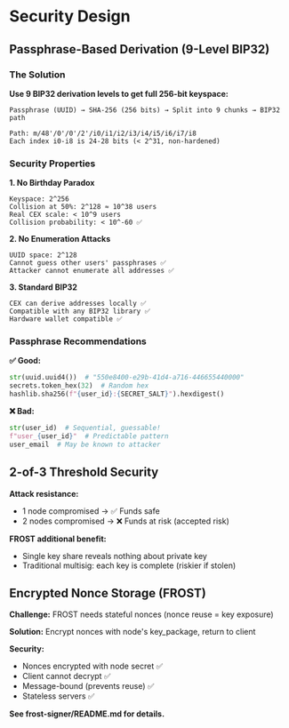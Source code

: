 # Security Design

## Passphrase-Based Derivation (9-Level BIP32)

### The Solution

**Use 9 BIP32 derivation levels to get full 256-bit keyspace:**

```
Passphrase (UUID) → SHA-256 (256 bits) → Split into 9 chunks → BIP32 path

Path: m/48'/0'/0'/2'/i0/i1/i2/i3/i4/i5/i6/i7/i8
Each index i0-i8 is 24-28 bits (< 2^31, non-hardened)
```

### Security Properties

**1. No Birthday Paradox**
```
Keyspace: 2^256
Collision at 50%: 2^128 ≈ 10^38 users
Real CEX scale: < 10^9 users
Collision probability: < 10^-60 ✅
```

**2. No Enumeration Attacks**
```
UUID space: 2^128
Cannot guess other users' passphrases ✅
Attacker cannot enumerate all addresses ✅
```

**3. Standard BIP32**
```
CEX can derive addresses locally ✅
Compatible with any BIP32 library ✅
Hardware wallet compatible ✅
```

### Passphrase Recommendations

**✅ Good:**
```python
str(uuid.uuid4())  # "550e8400-e29b-41d4-a716-446655440000"
secrets.token_hex(32)  # Random hex
hashlib.sha256(f"{user_id}:{SECRET_SALT}").hexdigest()
```

**❌ Bad:**
```python
str(user_id)  # Sequential, guessable!
f"user_{user_id}"  # Predictable pattern
user_email  # May be known to attacker
```

## 2-of-3 Threshold Security

**Attack resistance:**
- 1 node compromised → ✅ Funds safe
- 2 nodes compromised → ❌ Funds at risk (accepted risk)

**FROST additional benefit:**
- Single key share reveals nothing about private key
- Traditional multisig: each key is complete (riskier if stolen)

## Encrypted Nonce Storage (FROST)

**Challenge:** FROST needs stateful nonces (nonce reuse = key exposure)

**Solution:** Encrypt nonces with node's key_package, return to client

**Security:**
- Nonces encrypted with node secret ✅
- Client cannot decrypt ✅
- Message-bound (prevents reuse) ✅
- Stateless servers ✅

**See frost-signer/README.md for details.**

